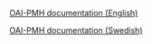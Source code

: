 [OAI-PMH documentation (English)](oaipmh-documentation-english.md)

[OAI-PMH documentation (Swedish)](oaipmh-documentation.md)
